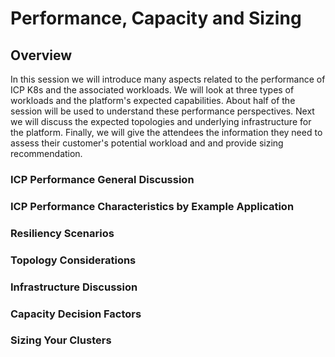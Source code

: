 # Performance, Capacity and Sizing

## Overview

In this session we will introduce many aspects related to the performance of ICP K8s and the associated workloads.  We will look at three types of workloads and the platform's expected capabilities.  About half of the session will be used to understand these performance perspectives.  Next we will discuss the expected topologies and underlying infrastructure for the platform.  Finally, we will give the attendees the information they need to assess their customer's potential workload and and provide sizing recommendation.

### ICP Performance General Discussion

### ICP Performance Characteristics by Example Application

### Resiliency Scenarios

### Topology Considerations

### Infrastructure Discussion

### Capacity Decision Factors

### Sizing Your Clusters
